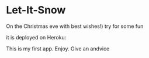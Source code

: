 # Let-It-Snow

On the Christmas eve with best wishes!)
try for some fun

it is deployed on Heroku:

This is my first app. Enjoy. Give an andvice
